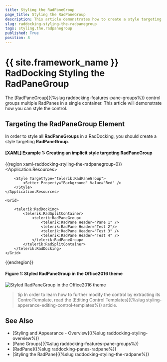 ```yaml
---
title: Styling the RadPaneGroup
page_title: Styling the RadPaneGroup
description: This article demonstrates how to create a style targeting RadPaneGroup.
slug: raddocking-styling-the-radpanegroup
tags: styling,the,radpanegroup
published: True
position: 8
---
```


# {{ site.framework_name }} RadDocking Styling the RadPaneGroup

The [RadPaneGroup]({%slug raddocking-features-pane-groups%}) control groups multiple RadPanes in a single container. This article will demonstrate how you can style the control.

## Targeting the RadPaneGroup Element

In order to style all __RadPaneGroups__ in a RadDocking, you should create a style targeting __RadPaneGroup__.

#### __[XAML] Example 1: Creating an implicit style targeting RadPaneGroup__

{{region xaml-raddocking-styling-the-radpanegroup-0}}
    <Application.Resources>
        <!-- If you are using the NoXaml binaries, you will have to base the style on the default one for the theme like so: 
        <Style TargetType="telerik:RadPaneGroup" BasedOn="{StaticResource RadPaneGroupStyle}"> -->

        <Style TargetType="telerik:RadPaneGroup">
            <Setter Property="Background" Value="Red" />
        </Style>
    </Application.Resources>

    <Grid>
        
        <telerik:RadDocking>
            <telerik:RadSplitContainer>
                <telerik:RadPaneGroup>
                    <telerik:RadPane Header="Pane 1" />
                    <telerik:RadPane Header="Test 2"/>
                    <telerik:RadPane Header="Test 3" />
                    <telerik:RadPane Header="Test 4" />
                </telerik:RadPaneGroup>
            </telerik:RadSplitContainer>
        </telerik:RadDocking>
    </Grid>
{{endregion}}

#### __Figure 1: Styled RadPaneGroup in the Office2016 theme__
![Styled RadPaneGroup in the Office2016 theme](images/RadDocking_RadPaneGroup_Styling.png)

>tip In order to learn how to further modify the control by extracting its ControlTemplate, read the [Editing Control Templates]({%slug styling-apperance-editing-control-templates%}) article.

## See Also

 * [Styling and Appearance - Overview]({%slug raddocking-styling-overview%})
 * [Pane Groups]({%slug raddocking-features-pane-groups%})
 * [RadPane]({%slug raddocking-panes-radpane%})
 * [Styling the RadPane]({%slug raddocking-styling-the-radpane%})
